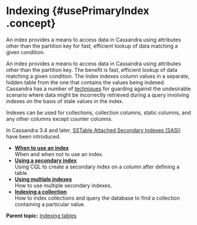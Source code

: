 # Indexing {#usePrimaryIndex .concept}

An index provides a means to access data in Cassandra using attributes other than the partition key for fast, efficient lookup of data matching a given condition.

An index provides a means to access data in Cassandra using attributes other than the partition key. The benefit is fast, efficient lookup of data matching a given condition. The index indexes column values in a separate, hidden table from the one that contains the values being indexed. Cassandra has a number of [techniques](https://www.datastax.com/dev/blog/improving-secondary-index-write-performance-in-1-2) for guarding against the undesirable scenario where data might be incorrectly retrieved during a query involving indexes on the basis of stale values in the index.

Indexes can be used for collections, collection columns, static columns, and any other columns except counter columns.

In Cassandra 3.4 and later, [SSTable Attached Secondary Indexes \(SASI\)](useSASIIndex.md) have been introduced.

-   **[When to use an index](../../cql/cql_using/useWhenIndex.md)**  
When and when not to use an index.
-   **[Using a secondary index](../../cql/cql_using/useSecondaryIndex.md)**  
Using CQL to create a secondary index on a column after defining a table.
-   **[Using multiple indexes](../../cql/cql_using/useMultIndexes.md)**  
How to use multiple secondary indexes.
-   **[Indexing a collection](../../cql/cql_using/useIndexColl.md)**  
How to index collections and query the database to find a collection containing a particular value.

**Parent topic:** [Indexing tables](../../cql/cql_using/useCreateQueryIndexes.md)

